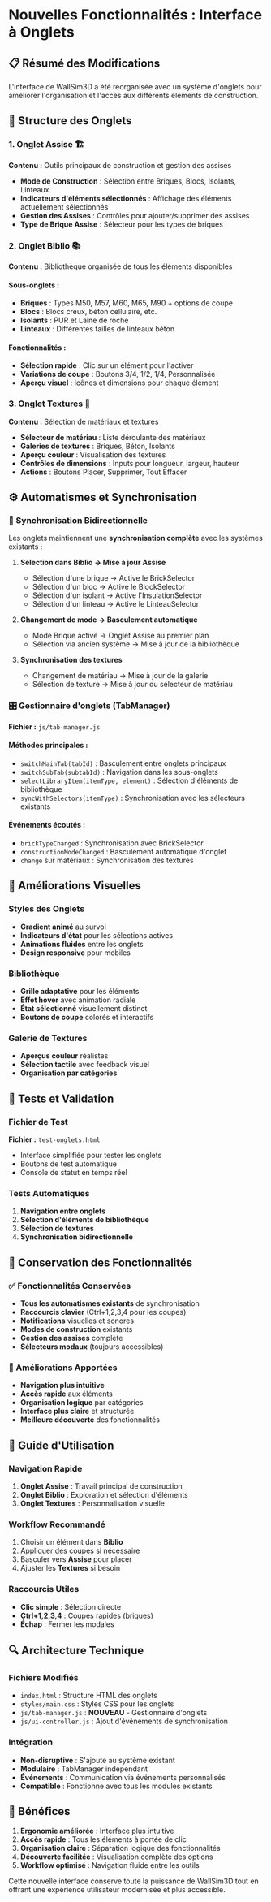 # Nouvelles Fonctionnalités : Interface à Onglets

## 📋 Résumé des Modifications

L'interface de WallSim3D a été reorganisée avec un système d'onglets pour améliorer l'organisation et l'accès aux différents éléments de construction.

## 🎯 Structure des Onglets

### 1. Onglet **Assise** 🏗️
**Contenu :** Outils principaux de construction et gestion des assises
- **Mode de Construction** : Sélection entre Briques, Blocs, Isolants, Linteaux
- **Indicateurs d'éléments sélectionnés** : Affichage des éléments actuellement sélectionnés
- **Gestion des Assises** : Contrôles pour ajouter/supprimer des assises
- **Type de Brique Assise** : Sélecteur pour les types de briques

### 2. Onglet **Biblio** 📚
**Contenu :** Bibliothèque organisée de tous les éléments disponibles

#### Sous-onglets :
- **Briques** : Types M50, M57, M60, M65, M90 + options de coupe
- **Blocs** : Blocs creux, béton cellulaire, etc.
- **Isolants** : PUR et Laine de roche
- **Linteaux** : Différentes tailles de linteaux béton

#### Fonctionnalités :
- **Sélection rapide** : Clic sur un élément pour l'activer
- **Variations de coupe** : Boutons 3/4, 1/2, 1/4, Personnalisée
- **Aperçu visuel** : Icônes et dimensions pour chaque élément

### 3. Onglet **Textures** 🎨
**Contenu :** Sélection de matériaux et textures
- **Sélecteur de matériau** : Liste déroulante des matériaux
- **Galeries de textures** : Briques, Béton, Isolants
- **Aperçu couleur** : Visualisation des textures
- **Contrôles de dimensions** : Inputs pour longueur, largeur, hauteur
- **Actions** : Boutons Placer, Supprimer, Tout Effacer

## ⚙️ Automatismes et Synchronisation

### 🔄 Synchronisation Bidirectionnelle
Les onglets maintiennent une **synchronisation complète** avec les systèmes existants :

1. **Sélection dans Biblio → Mise à jour Assise**
   - Sélection d'une brique → Active le BrickSelector
   - Sélection d'un bloc → Active le BlockSelector
   - Sélection d'un isolant → Active l'InsulationSelector
   - Sélection d'un linteau → Active le LinteauSelector

2. **Changement de mode → Basculement automatique**
   - Mode Brique activé → Onglet Assise au premier plan
   - Sélection via ancien système → Mise à jour de la bibliothèque

3. **Synchronisation des textures**
   - Changement de matériau → Mise à jour de la galerie
   - Sélection de texture → Mise à jour du sélecteur de matériau

### 🎛️ Gestionnaire d'onglets (TabManager)
**Fichier :** `js/tab-manager.js`

#### Méthodes principales :
- `switchMainTab(tabId)` : Basculement entre onglets principaux
- `switchSubTab(subtabId)` : Navigation dans les sous-onglets
- `selectLibraryItem(itemType, element)` : Sélection d'éléments de bibliothèque
- `syncWithSelectors(itemType)` : Synchronisation avec les sélecteurs existants

#### Événements écoutés :
- `brickTypeChanged` : Synchronisation avec BrickSelector
- `constructionModeChanged` : Basculement automatique d'onglet
- `change` sur matériaux : Synchronisation des textures

## 🎨 Améliorations Visuelles

### Styles des Onglets
- **Gradient animé** au survol
- **Indicateurs d'état** pour les sélections actives
- **Animations fluides** entre les onglets
- **Design responsive** pour mobiles

### Bibliothèque
- **Grille adaptative** pour les éléments
- **Effet hover** avec animation radiale
- **État sélectionné** visuellement distinct
- **Boutons de coupe** colorés et interactifs

### Galerie de Textures
- **Aperçus couleur** réalistes
- **Sélection tactile** avec feedback visuel
- **Organisation par catégories**

## 🧪 Tests et Validation

### Fichier de Test
**Fichier :** `test-onglets.html`
- Interface simplifiée pour tester les onglets
- Boutons de test automatique
- Console de statut en temps réel

### Tests Automatiques
1. **Navigation entre onglets**
2. **Sélection d'éléments de bibliothèque**
3. **Sélection de textures**
4. **Synchronisation bidirectionnelle**

## 💾 Conservation des Fonctionnalités

### ✅ Fonctionnalités Conservées
- **Tous les automatismes existants** de synchronisation
- **Raccourcis clavier** (Ctrl+1,2,3,4 pour les coupes)
- **Notifications** visuelles et sonores
- **Modes de construction** existants
- **Gestion des assises** complète
- **Sélecteurs modaux** (toujours accessibles)

### 🔧 Améliorations Apportées
- **Navigation plus intuitive**
- **Accès rapide** aux éléments
- **Organisation logique** par catégories
- **Interface plus claire** et structurée
- **Meilleure découverte** des fonctionnalités

## 📖 Guide d'Utilisation

### Navigation Rapide
1. **Onglet Assise** : Travail principal de construction
2. **Onglet Biblio** : Exploration et sélection d'éléments
3. **Onglet Textures** : Personnalisation visuelle

### Workflow Recommandé
1. Choisir un élément dans **Biblio**
2. Appliquer des coupes si nécessaire
3. Basculer vers **Assise** pour placer
4. Ajuster les **Textures** si besoin

### Raccourcis Utiles
- **Clic simple** : Sélection directe
- **Ctrl+1,2,3,4** : Coupes rapides (briques)
- **Échap** : Fermer les modales

## 🔍 Architecture Technique

### Fichiers Modifiés
- `index.html` : Structure HTML des onglets
- `styles/main.css` : Styles CSS pour les onglets
- `js/tab-manager.js` : **NOUVEAU** - Gestionnaire d'onglets
- `js/ui-controller.js` : Ajout d'événements de synchronisation

### Intégration
- **Non-disruptive** : S'ajoute au système existant
- **Modulaire** : TabManager indépendant
- **Événements** : Communication via événements personnalisés
- **Compatible** : Fonctionne avec tous les modules existants

## 🚀 Bénéfices

1. **Ergonomie améliorée** : Interface plus intuitive
2. **Accès rapide** : Tous les éléments à portée de clic
3. **Organisation claire** : Séparation logique des fonctionnalités
4. **Découverte facilitée** : Visualisation complète des options
5. **Workflow optimisé** : Navigation fluide entre les outils

Cette nouvelle interface conserve toute la puissance de WallSim3D tout en offrant une expérience utilisateur modernisée et plus accessible.

